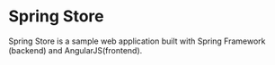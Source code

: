 # Spring Store



Spring Store is a sample web application built with Spring Framework (backend) and AngularJS(frontend).
